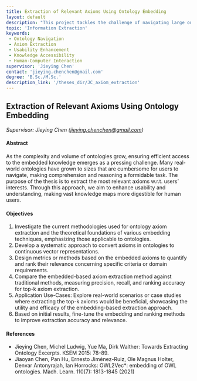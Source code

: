 ```yaml
---
title: Extraction of Relevant Axioms Using Ontology Embedding
layout: default
description: "This project tackles the challenge of navigating large ontologies by extracting axioms most relevant to user interests. It aims to enhance usability and comprehension, making complex knowledge structures more accessible and digestible for human users, thereby improving interaction with vast knowledge domains."
topic: 'Information Extraction' 
keywords: 
 - Ontology Navigation
 - Axiom Extraction
 - Usability Enhancement
 - Knowledge Accessibility
 - Human-Computer Interaction
supervisor: 'Jieying Chen'
contact: 'jieying.chenchen@gmail.com'
degree: 'B.Sc./M.Sc.'
description_link: '/theses_dir/JC_axiom_extraction'
---
```



## Extraction of Relevant Axioms Using Ontology Embedding
*Supervisor: Jieying Chen (jieying.chenchen@gmail.com)*

#### Abstract 
As the complexity and volume of ontologies grow, ensuring efficient access to the embedded knowledge emerges as a pressing challenge. Many real-world ontologies have grown to sizes that are cumbersome for users to navigate, making comprehension and reasoning a formidable task. The purpose of the thesis is to extract the most relevant axioms w.r.t. users’ interests. Through this approach, we aim to enhance usability and understanding, making vast knowledge maps more digestible for human users.

#### Objectives
1. Investigate the current methodologies used for ontology axiom extraction and the theoretical foundations of various embedding techniques, emphasizing those applicable to ontologies. 
2. Develop a systematic approach to convert axioms in ontologies to continuous vector representations. 
3. Design metrics or methods based on the embedded axioms to quantify and rank their relevance concerning specific criteria or domain requirements. 
4. Compare the embedded-based axiom extraction method against traditional methods, measuring precision, recall, and ranking accuracy for top-k axiom extraction. 
5. Application Use-Cases: Explore real-world scenarios or case studies where extracting the top-k axioms would be beneficial, showcasing the utility and efficacy of the embedding-based extraction approach. 
6. Based on initial results, fine-tune the embedding and ranking methods to improve extraction accuracy and relevance.


#### References
-  Jieying Chen, Michel Ludwig, Yue Ma, Dirk Walther: Towards Extracting Ontology Excerpts. KSEM 2015: 78-89.
-  Jiaoyan Chen, Pan Hu, Ernesto Jiménez-Ruiz, Ole Magnus Holter, Denvar Antonyrajah, Ian Horrocks: OWL2Vec*: embedding of OWL ontologies. Mach. Learn. 110(7): 1813-1845 (2021)

